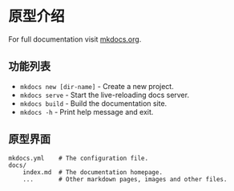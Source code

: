 # 原型介绍

For full documentation visit [mkdocs.org](https://www.mkdocs.org).

## 功能列表

* `mkdocs new [dir-name]` - Create a new project.
* `mkdocs serve` - Start the live-reloading docs server.
* `mkdocs build` - Build the documentation site.
* `mkdocs -h` - Print help message and exit.

## 原型界面

    mkdocs.yml    # The configuration file.
    docs/
        index.md  # The documentation homepage.
        ...       # Other markdown pages, images and other files.
